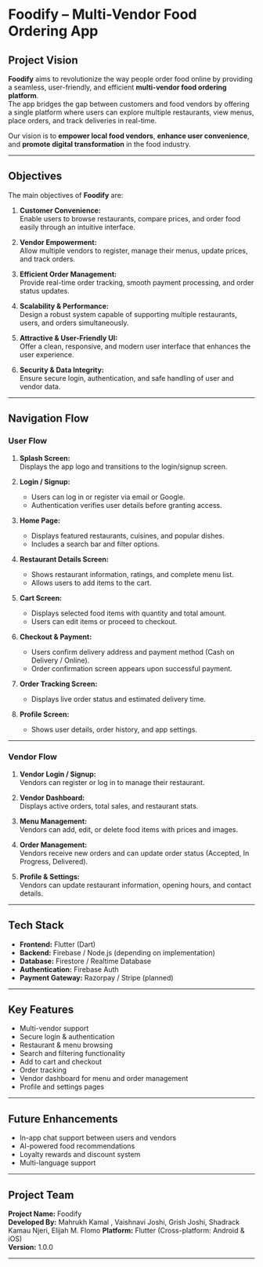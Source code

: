 #  Foodify – Multi-Vendor Food Ordering App

##  Project Vision
**Foodify** aims to revolutionize the way people order food online by providing a seamless, user-friendly, and efficient **multi-vendor food ordering platform**.  
The app bridges the gap between customers and food vendors by offering a single platform where users can explore multiple restaurants, view menus, place orders, and track deliveries in real-time.

Our vision is to **empower local food vendors**, **enhance user convenience**, and **promote digital transformation** in the food industry.

---

##  Objectives
The main objectives of **Foodify** are:

1. **Customer Convenience:**  
   Enable users to browse restaurants, compare prices, and order food easily through an intuitive interface.

2. **Vendor Empowerment:**  
   Allow multiple vendors to register, manage their menus, update prices, and track orders.

3. **Efficient Order Management:**  
   Provide real-time order tracking, smooth payment processing, and order status updates.

4. **Scalability & Performance:**  
   Design a robust system capable of supporting multiple restaurants, users, and orders simultaneously.

5. **Attractive & User-Friendly UI:**  
   Offer a clean, responsive, and modern user interface that enhances the user experience.

6. **Security & Data Integrity:**  
   Ensure secure login, authentication, and safe handling of user and vendor data.

---

##  Navigation Flow

###  User Flow
1. **Splash Screen:**  
   Displays the app logo and transitions to the login/signup screen.

2. **Login / Signup:**  
   - Users can log in or register via email or Google.  
   - Authentication verifies user details before granting access.

3. **Home Page:**  
   - Displays featured restaurants, cuisines, and popular dishes.  
   - Includes a search bar and filter options.

4. **Restaurant Details Screen:**  
   - Shows restaurant information, ratings, and complete menu list.  
   - Allows users to add items to the cart.

5. **Cart Screen:**  
   - Displays selected food items with quantity and total amount.  
   - Users can edit items or proceed to checkout.

6. **Checkout & Payment:**  
   - Users confirm delivery address and payment method (Cash on Delivery / Online).  
   - Order confirmation screen appears upon successful payment.

7. **Order Tracking Screen:**  
   - Displays live order status and estimated delivery time.

8. **Profile Screen:**  
   - Shows user details, order history, and app settings.

---

###  Vendor Flow
1. **Vendor Login / Signup:**  
   Vendors can register or log in to manage their restaurant.

2. **Vendor Dashboard:**  
   Displays active orders, total sales, and restaurant stats.

3. **Menu Management:**  
   Vendors can add, edit, or delete food items with prices and images.

4. **Order Management:**  
   Vendors receive new orders and can update order status (Accepted, In Progress, Delivered).

5. **Profile & Settings:**  
   Vendors can update restaurant information, opening hours, and contact details.

---

##  Tech Stack
- **Frontend:** Flutter (Dart)  
- **Backend:** Firebase / Node.js (depending on implementation)  
- **Database:** Firestore / Realtime Database  
- **Authentication:** Firebase Auth  
- **Payment Gateway:** Razorpay / Stripe (planned)  

---

## Key Features
- Multi-vendor support  
- Secure login & authentication  
- Restaurant & menu browsing  
- Search and filtering functionality  
- Add to cart and checkout  
- Order tracking  
- Vendor dashboard for menu and order management  
- Profile and settings pages  

---

##  Future Enhancements
- In-app chat support between users and vendors  
- AI-powered food recommendations  
- Loyalty rewards and discount system  
- Multi-language support  

---

## Project Team
**Project Name:** Foodify  
**Developed By:** Mahrukh Kamal , Vaishnavi Joshi, Grish Joshi, Shadrack Kamau Njeri, Elijah M. Flomo
**Platform:** Flutter (Cross-platform: Android & iOS)  
**Version:** 1.0.0  

---
